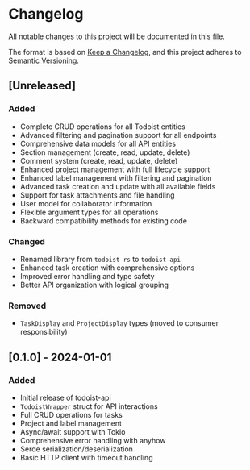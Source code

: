 # Changelog

All notable changes to this project will be documented in this file.

The format is based on [Keep a Changelog](https://keepachangelog.com/en/1.0.0/),
and this project adheres to [Semantic Versioning](https://semver.org/spec/v2.0.0.html).

## [Unreleased]

### Added
- Complete CRUD operations for all Todoist entities
- Advanced filtering and pagination support for all endpoints
- Comprehensive data models for all API entities
- Section management (create, read, update, delete)
- Comment system (create, read, update, delete)
- Enhanced project management with full lifecycle support
- Enhanced label management with filtering and pagination
- Advanced task creation and update with all available fields
- Support for task attachments and file handling
- User model for collaborator information
- Flexible argument types for all operations
- Backward compatibility methods for existing code

### Changed
- Renamed library from `todoist-rs` to `todoist-api`
- Enhanced task creation with comprehensive options
- Improved error handling and type safety
- Better API organization with logical grouping

### Removed
- `TaskDisplay` and `ProjectDisplay` types (moved to consumer responsibility)

## [0.1.0] - 2024-01-01

### Added
- Initial release of todoist-api
- `TodoistWrapper` struct for API interactions
- Full CRUD operations for tasks
- Project and label management
- Async/await support with Tokio
- Comprehensive error handling with anyhow
- Serde serialization/deserialization
- Basic HTTP client with timeout handling
